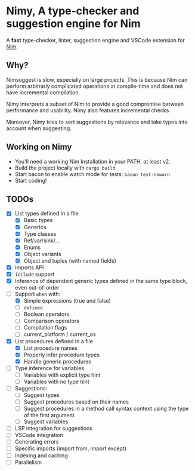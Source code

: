 # Nimy, A type-checker and suggestion engine for Nim

A **fast** type-checker, linter, suggestion engine and VSCode extension for [Nim](https://nim-lang.org/).

## Why?

Nimsuggest is slow, especially on large projects. This is because Nim can perform
arbitrarly complicated operations at compile-time and does not have incremental compilation.

Nimy interprets a subset of Nim to provide a good compromise between performance and usability.
Nimy also features incremental checks.

Moreover, Nimy tries to sort suggestions by relevance and take types into account when suggesting.

## Working on Nimy

- You'll need a working Nim Installation in your PATH, at least v2.
- Build the project locally with `cargo build`
- Start bacon to enable watch mode for tests: `bacon test-nowarn`
- Start coding!

## TODOs

- [x] List types defined in a file
  - [x] Basic types
  - [x] Generics
  - [x] Type classes
  - [x] Ref/var/sink/...
  - [x] Enums
  - [x] Object variants
  - [x] Object and tuples (with named fields)
- [x] Imports API
- [x] `include` support
- [x] Inference of dependent generic types defined in the same type block, even out-of-order
- [ ] Support `when` with:
  - [x] Simple expressions (true and false)
  - [ ] `defined`
  - [ ] Boolean operators
  - [ ] Comparison operators
  - [ ] Compilation flags
  - [ ] current_platform / current_os
- [x] List procedures defined in a file
  - [x] List procedure names
  - [x] Properly infer procedure types
  - [x] Handle generic procedures
- [ ] Type inference for variables
  - [ ] Variables with explicit type hint
  - [ ] Variables with no type hint
- [ ] Suggestions:
  - [ ] Suggest types
  - [ ] Suggest procedures based on their names
  - [ ] Suggest procedures in a method call syntax context using the type of the first argument
  - [ ] Suggest variables
- [ ] LSP integration for suggestions
- [ ] VSCode integration
- [ ] Generating errors
- [ ] Specific imports (import from, import except)
- [ ] Indexing and caching
- [ ] Parallelism
